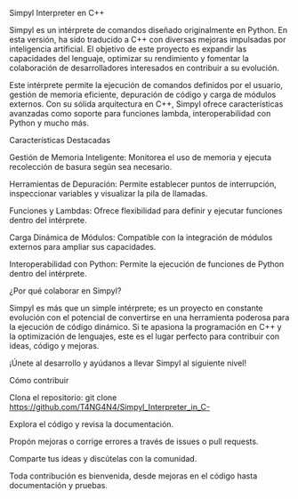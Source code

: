 Simpyl Interpreter en C++

Simpyl es un intérprete de comandos diseñado originalmente en Python. En esta versión, ha sido traducido a C++ con diversas mejoras impulsadas por inteligencia artificial. El objetivo de este proyecto es expandir las capacidades del lenguaje, optimizar su rendimiento y fomentar la colaboración de desarrolladores interesados en contribuir a su evolución.

Este intérprete permite la ejecución de comandos definidos por el usuario, gestión de memoria eficiente, depuración de código y carga de módulos externos. Con su sólida arquitectura en C++, Simpyl ofrece características avanzadas como soporte para funciones lambda, interoperabilidad con Python y mucho más.

Características Destacadas

Gestión de Memoria Inteligente: Monitorea el uso de memoria y ejecuta recolección de basura según sea necesario.

Herramientas de Depuración: Permite establecer puntos de interrupción, inspeccionar variables y visualizar la pila de llamadas.

Funciones y Lambdas: Ofrece flexibilidad para definir y ejecutar funciones dentro del intérprete.

Carga Dinámica de Módulos: Compatible con la integración de módulos externos para ampliar sus capacidades.

Interoperabilidad con Python: Permite la ejecución de funciones de Python dentro del intérprete.

¿Por qué colaborar en Simpyl?

Simpyl es más que un simple intérprete; es un proyecto en constante evolución con el potencial de convertirse en una herramienta poderosa para la ejecución de código dinámico. Si te apasiona la programación en C++ y la optimización de lenguajes, este es el lugar perfecto para contribuir con ideas, código y mejoras.

¡Únete al desarrollo y ayúdanos a llevar Simpyl al siguiente nivel!

Cómo contribuir

Clona el repositorio: git clone https://github.com/T4NG4N4/Simpyl_Interpreter_in_C-

Explora el código y revisa la documentación.

Propón mejoras o corrige errores a través de issues o pull requests.

Comparte tus ideas y discútelas con la comunidad.

Toda contribución es bienvenida, desde mejoras en el código hasta documentación y pruebas.
